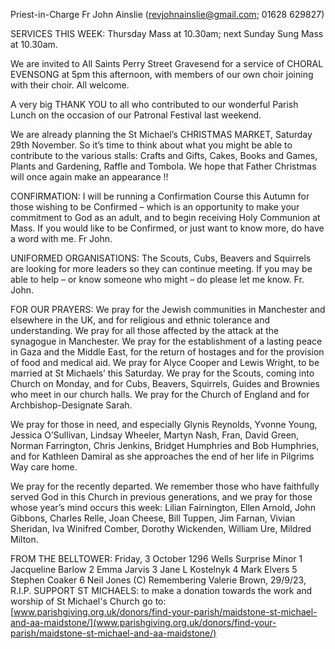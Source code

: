 
Priest-in-Charge Fr John Ainslie ([revjohnainslie@gmail.com](mailto:revjohnainslie@gmail.com); 01628 629827)

SERVICES THIS WEEK: Thursday Mass at 10.30am; next Sunday Sung Mass at 10.30am.

We are invited to All Saints Perry Street Gravesend for a service of CHORAL EVENSONG at 5pm this afternoon,
with members of our own choir joining with their choir. All welcome.

A very big THANK YOU to all who contributed to our wonderful Parish Lunch on the occasion of our Patronal
Festival last weekend.

We are already planning the St Michael’s CHRISTMAS MARKET, Saturday 29th November. So it’s time to
think about what you might be able to contribute to the various stalls: Crafts and Gifts, Cakes, Books and Games,
Plants and Gardening, Raffle and Tombola. We hope that Father Christmas will once again make an appearance !!

CONFIRMATION: I will be running a Confirmation Course this Autumn for those wishing to be Confirmed – which
is an opportunity to make your commitment to God as an adult, and to begin receiving Holy Communion at Mass. If
you would like to be Confirmed, or just want to know more, do have a word with me. Fr John.

UNIFORMED ORGANISATIONS: The Scouts, Cubs, Beavers and Squirrels are looking for more leaders so they
can continue meeting. If you may be able to help – or know someone who might – do please let me know. Fr. John.

FOR OUR PRAYERS: We pray for the Jewish communities in Manchester and elsewhere in the UK, and for
religious and ethnic tolerance and understanding. We pray for all those affected by the attack at the synagogue in
Manchester. We pray for the establishment of a lasting peace in Gaza and the Middle East, for the return of hostages
and for the provision of food and medical aid. We pray for Alyce Cooper and Lewis Wright, to be married at St
Michaels’ this Saturday. We pray for the Scouts, coming into Church on Monday, and for Cubs, Beavers, Squirrels,
Guides and Brownies who meet in our church halls. We pray for the Church of England and for Archbishop-Designate
Sarah.

We pray for those in need, and especially Glynis Reynolds, Yvonne Young, Jessica O’Sullivan, Lindsay Wheeler,
Martyn Nash, Fran, David Green, Norman Farrington, Chris Jenkins, Bridget Humphries and Bob Humphries, and for
Kathleen Damiral as she approaches the end of her life in Pilgrims Way care home.

We pray for the recently departed. We remember those who have faithfully served God in this Church in previous
generations, and we pray for those whose year’s mind occurs this week: Lilian Fairnington, Ellen Arnold, John
Gibbons, Charles Relle, Joan Cheese, Bill Tuppen, Jim Farnan, Vivian Sheridan, Iva Winifred Comber, Dorothy
Wickenden, William Ure, Mildred Milton.

FROM THE BELLTOWER: Friday, 3 October 1296 Wells Surprise Minor 1 Jacqueline Barlow 2 Emma Jarvis 3
Jane L Kostelnyk 4 Mark Elvers 5 Stephen Coaker 6 Neil Jones (C)
Remembering Valerie Brown, 29/9/23, R.I.P.
SUPPORT ST MICHAELS: to make a donation towards the work and worship of St Michael's Church go to:
[www.parishgiving.org.uk/donors/find-your-parish/maidstone-st-michael-and-aa-maidstone/](www.parishgiving.org.uk/donors/find-your-parish/maidstone-st-michael-and-aa-maidstone/)
